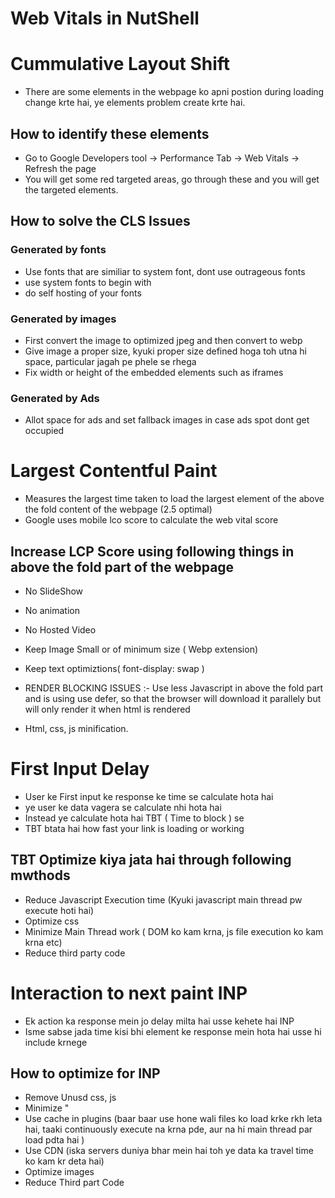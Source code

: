 # Web Vitals in NutShell

# Cummulative Layout Shift
- There are some elements in the webpage ko apni postion during loading change krte hai, ye elements problem create krte hai. 
## How to identify these elements 
- Go to Google Developers tool -> Performance Tab -> Web Vitals -> Refresh the page 
- You will get some red targeted areas, go through these and you will get the targeted elements.

## How to solve the CLS Issues
### Generated by fonts
- Use fonts that are similiar to system font, dont use outrageous fonts
- use system fonts to begin with
- do self hosting of your fonts
 
### Generated by images
- First convert the image to optimized jpeg and then convert to webp
- Give image a proper size, kyuki proper size defined hoga toh utna hi space, particular jagah pe phele se rhega
- Fix width or height of the embedded elements such as iframes

### Generated by Ads
- Allot space for ads and set fallback images in case ads spot dont get occupied



# Largest Contentful Paint
 - Measures the largest time taken to load the largest element of the above the fold content of the webpage (2.5 optimal) 
 - Google uses mobile lco score to calculate the web vital score

## Increase LCP Score using following things in above the fold part of the webpage
- No SlideShow
- No animation
- No Hosted Video
- Keep Image Small or of minimum size ( Webp extension)
- Keep text optimiztions( font-display: swap )
-  RENDER BLOCKING ISSUES :- Use less Javascript in above the fold part and is using use defer, so that the browser will download it parallely but will only render it when html is rendered

- Html, css, js minification.

# First Input Delay
- User ke First input ke response ke time se calculate hota hai
- ye user ke data vagera se calculate nhi hota hai 
- Instead ye calculate hota hai TBT ( Time to block ) se 
- TBT btata hai how fast your link is loading or working

## TBT Optimize kiya jata hai through following mwthods
- Reduce Javascript Execution time (Kyuki javascript main thread pw execute hoti hai)
- Optimize css
- Minimize Main Thread work ( DOM ko kam krna, js file execution ko kam krna etc) 
- Reduce third party code

# Interaction to next paint INP
- Ek action ka response mein jo delay milta hai usse kehete hai INP
- Isme sabse jada time kisi bhi element ke response mein hota hai usse hi include krnege
 
 ## How to optimize for INP
 - Remove Unusd css, js
 - Minimize "
 - Use cache in plugins (baar baar use hone wali files ko load krke rkh leta hai, taaki continuously execute na krna pde, aur na hi main thread par load pdta hai )
 - Use CDN (iska servers duniya bhar mein hai toh ye data ka travel time ko kam kr deta hai)
 - Optimize images
 - Reduce Third part Code
 


    
